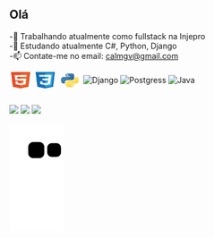 ## Olá


-🔭 Trabalhando atualmente como fullstack na Injepro <br>
-🌱 Estudando atualmente C#, Python, Django <br>
-📫 Contate-me no email: calmgv@gmail.com <br>
  
<div style="display: inline_block">
 
  <img align="center" alt="HTML" height="30" width="40" src="https://raw.githubusercontent.com/devicons/devicon/master/icons/html5/html5-original.svg">
  <img align="center" alt="CSS" height="30" width="40" src="https://raw.githubusercontent.com/devicons/devicon/master/icons/css3/css3-original.svg">
  <img align="center" alt="Python" height="30" width="40" src="https://raw.githubusercontent.com/devicons/devicon/master/icons/python/python-original.svg">
  <img align="center" alt="Django" height="100" width="40" src="https://cdn.jsdelivr.net/gh/devicons/devicon/icons/django/django-original.svg">
  <img align="center" alt="Postgress" height="30" width="40" src="https://cdn.jsdelivr.net/gh/devicons/devicon/icons/postgresql/postgresql-original.svg">
  <img align="center" alt="Java" height="30" width="40" src="https://cdn.jsdelivr.net/gh/devicons/devicon/icons/java/java-original.svg">
  
  
</div>
  
  ##
 
<div> 
  <a href="https://www.youtube.com/channel/UCyR9A1bPD8Lpy3gDyfTWyfQ" target="_blank"><img src="https://img.shields.io/badge/YouTube-FF0000?style=for-the-badge&logo=youtube&logoColor=white" target="_blank"></a>
  <a href="https://www.instagram.com/caetano_kark/" target="_blank"><img src="https://img.shields.io/badge/-Instagram-%23E4405F?style=for-the-badge&logo=instagram&logoColor=white" target="_blank"></a>
  <a href="https://www.linkedin.com/in/caetano-menin-vidal-510048144/" target="_blank"><img src="https://img.shields.io/badge/-LinkedIn-%230077B5?style=for-the-badge&logo=linkedin&logoColor=white" target="_blank"></a> 


  ![Snake animation](https://github.com/caetanovidal/caetanovidal/blob/output/github-contribution-grid-snake.svg)
 
</div>
